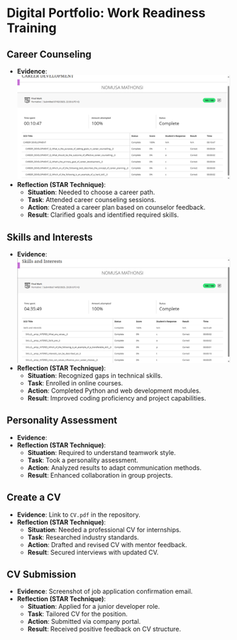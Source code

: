 # Digital Portfolio: Work Readiness Training  

## Career Counseling  
- **Evidence**: ![Image Alt](https://github.com/Nomusa6462/Work-Readiness-Portfolio/blob/0cb7fa351fdb2957dd4fe2d53b9af306e7592dac/Screenshot%202025-05-23%20205513.png)
- **Reflection (STAR Technique)**:  
  - **Situation**: Needed to choose a career path.  
  - **Task**: Attended career counseling sessions.  
  - **Action**: Created a career plan based on counselor feedback.  
  - **Result**: Clarified goals and identified required skills.  

## Skills and Interests  
- **Evidence**:![Image Alt](https://github.com/Nomusa6462/Work-Readiness-Portfolio/blob/d8c1164f9b4f9dc0421bc6e75da19a5d01bf1c5f/Screenshot%202025-05-23%20210449.png)  
- **Reflection (STAR Technique)**:  
  - **Situation**: Recognized gaps in technical skills.  
  - **Task**: Enrolled in online courses.  
  - **Action**: Completed Python and web development modules.  
  - **Result**: Improved coding proficiency and project capabilities.  

## Personality Assessment  
- **Evidence**:   
- **Reflection (STAR Technique)**:  
  - **Situation**: Required to understand teamwork style.  
  - **Task**: Took a personality assessment.  
  - **Action**: Analyzed results to adapt communication methods.  
  - **Result**: Enhanced collaboration in group projects.  

## Create a CV  
- **Evidence**: Link to `CV.pdf` in the repository.  
- **Reflection (STAR Technique)**:  
  - **Situation**: Needed a professional CV for internships.  
  - **Task**: Researched industry standards.  
  - **Action**: Drafted and revised CV with mentor feedback.  
  - **Result**: Secured interviews with updated CV.  

## CV Submission  
- **Evidence**: Screenshot of job application confirmation email.  
- **Reflection (STAR Technique)**:  
  - **Situation**: Applied for a junior developer role.  
  - **Task**: Tailored CV for the position.  
  - **Action**: Submitted via company portal.  
  - **Result**: Received positive feedback on CV structure.  
